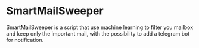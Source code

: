 # SmartMailSweeper
SmartMailSweeper is a script that use machine learning to filter you mailbox and keep only the important mail, with the possibility to add a telegram bot for notification.
